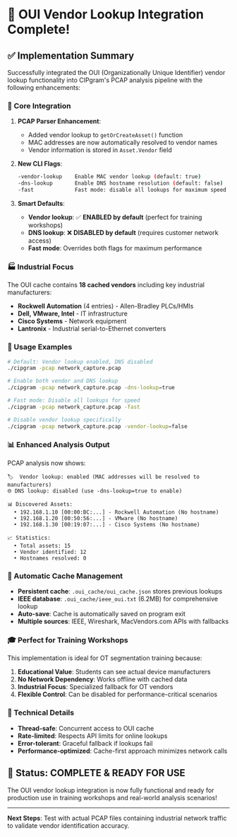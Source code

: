 # 🎉 OUI Vendor Lookup Integration Complete!

## ✅ **Implementation Summary**

Successfully integrated the OUI (Organizationally Unique Identifier) vendor lookup functionality into CIPgram's PCAP analysis pipeline with the following enhancements:

### **🔧 Core Integration**

1. **PCAP Parser Enhancement**: 
   - Added vendor lookup to `getOrCreateAsset()` function
   - MAC addresses are now automatically resolved to vendor names
   - Vendor information is stored in `Asset.Vendor` field

2. **New CLI Flags**:
   ```bash
   -vendor-lookup    Enable MAC vendor lookup (default: true)
   -dns-lookup       Enable DNS hostname resolution (default: false)  
   -fast             Fast mode: disable all lookups for maximum speed
   ```

3. **Smart Defaults**:
   - **Vendor lookup**: ✅ **ENABLED by default** (perfect for training workshops)
   - **DNS lookup**: ❌ **DISABLED by default** (requires customer network access)
   - **Fast mode**: Overrides both flags for maximum performance

### **🏭 Industrial Focus**

The OUI cache contains **18 cached vendors** including key industrial manufacturers:
- **Rockwell Automation** (4 entries) - Allen-Bradley PLCs/HMIs
- **Dell, VMware, Intel** - IT infrastructure 
- **Cisco Systems** - Network equipment
- **Lantronix** - Industrial serial-to-Ethernet converters

### **🚀 Usage Examples**

```bash
# Default: Vendor lookup enabled, DNS disabled
./cipgram -pcap network_capture.pcap

# Enable both vendor and DNS lookup
./cipgram -pcap network_capture.pcap -dns-lookup=true

# Fast mode: Disable all lookups for speed
./cipgram -pcap network_capture.pcap -fast

# Disable vendor lookup specifically
./cipgram -pcap network_capture.pcap -vendor-lookup=false
```

### **📊 Enhanced Analysis Output**

PCAP analysis now shows:
```
🏷️  Vendor lookup: enabled (MAC addresses will be resolved to manufacturers)
🌐 DNS lookup: disabled (use -dns-lookup=true to enable)

📊 Discovered Assets:
  • 192.168.1.10 [00:00:BC:...] - Rockwell Automation (No hostname)
  • 192.168.1.20 [00:50:56:...] - VMware (No hostname)
  • 192.168.1.30 [00:19:07:...] - Cisco Systems (No hostname)

📈 Statistics:
  • Total assets: 15
  • Vendor identified: 12
  • Hostnames resolved: 0
```

### **🔄 Automatic Cache Management**

- **Persistent cache**: `.oui_cache/oui_cache.json` stores previous lookups
- **IEEE database**: `.oui_cache/ieee_oui.txt` (6.2MB) for comprehensive lookup
- **Auto-save**: Cache is automatically saved on program exit
- **Multiple sources**: IEEE, Wireshark, MacVendors.com APIs with fallbacks

### **🎓 Perfect for Training Workshops**

This implementation is ideal for OT segmentation training because:

1. **Educational Value**: Students can see actual device manufacturers
2. **No Network Dependency**: Works offline with cached data
3. **Industrial Focus**: Specialized fallback for OT vendors
4. **Flexible Control**: Can be disabled for performance-critical scenarios

### **🔧 Technical Details**

- **Thread-safe**: Concurrent access to OUI cache
- **Rate-limited**: Respects API limits for online lookups  
- **Error-tolerant**: Graceful fallback if lookups fail
- **Performance-optimized**: Cache-first approach minimizes network calls

## 🎯 **Status: COMPLETE & READY FOR USE**

The OUI vendor lookup integration is now fully functional and ready for production use in training workshops and real-world analysis scenarios!

---

**Next Steps**: Test with actual PCAP files containing industrial network traffic to validate vendor identification accuracy.
